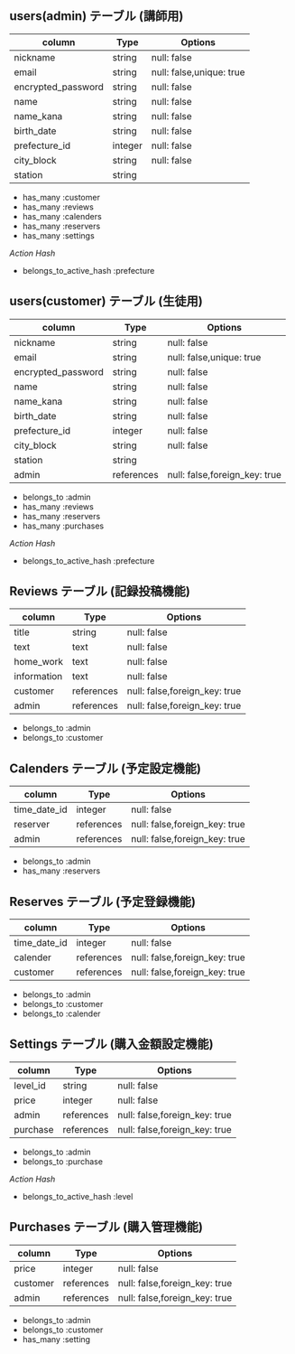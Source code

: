 ## users(admin) テーブル (講師用)

| column            | Type      | Options                 |
| ----------------- | --------- | ----------------------- |
| nickname          | string    |null: false              |
| email             | string    |null: false,unique: true |
| encrypted_password| string    |null: false              |
| name              | string    |null: false              |
| name_kana         | string    |null: false              |
| birth_date        | string    |null: false              |
| prefecture_id     | integer   |null: false              |
| city_block        | string    |null: false              |
| station           | string    |                         |

- has_many :customer
- has_many :reviews
- has_many :calenders
- has_many :reservers
- has_many :settings

*Action Hash*
- belongs_to_active_hash :prefecture


## users(customer) テーブル (生徒用)

| column            | Type      | Options                     |
| ----------------- | --------- | --------------------------- |
| nickname          | string    |null: false                  |
| email             | string    |null: false,unique: true     |
| encrypted_password| string    |null: false                  |
| name              | string    |null: false                  |
| name_kana         | string    |null: false                  |
| birth_date        | string    |null: false                  |
| prefecture_id     | integer   |null: false                  |
| city_block        | string    |null: false                  |
| station           | string    |                             |
| admin             | references|null: false,foreign_key: true|

- belongs_to :admin
- has_many :reviews
- has_many :reservers
- has_many :purchases

*Action Hash*
- belongs_to_active_hash :prefecture

## Reviews テーブル (記録投稿機能)
| column            | Type      | Options                       |
| ----------------- | --------- | ----------------------------- |
| title             | string    | null: false                   |
| text              | text      | null: false                   |
| home_work         | text      | null: false                   |
| information       | text      | null: false                   |
| customer          | references| null: false,foreign_key: true |
| admin             | references| null: false,foreign_key: true |

- belongs_to :admin
- belongs_to :customer

## Calenders テーブル (予定設定機能)
| column            | Type      | Options                      |
| ----------------- | --------- | ---------------------------- |
| time_date_id      | integer   | null: false                  |
| reserver          | references| null: false,foreign_key: true|
| admin             | references| null: false,foreign_key: true|

- belongs_to :admin
- has_many :reservers

## Reserves テーブル (予定登録機能)
| column            | Type      | Options                      |
| ----------------- | --------- | ---------------------------- |
| time_date_id      | integer   | null: false                  |
| calender          | references| null: false,foreign_key: true|
| customer          | references| null: false,foreign_key: true|

- belongs_to :admin
- belongs_to :customer
- belongs_to :calender


## Settings テーブル (購入金額設定機能)
| column            | Type      | Options                      |
| ----------------- | --------- | ---------------------------- |
| level_id          | string    | null: false                  |
| price             | integer   | null: false                  |
| admin             | references| null: false,foreign_key: true|
| purchase          | references| null: false,foreign_key: true|

- belongs_to :admin
- belongs_to :purchase

*Action Hash*
- belongs_to_active_hash :level

## Purchases テーブル (購入管理機能)
| column            | Type      | Options                      |
| ----------------- | --------- | ---------------------------- |
| price             | integer   | null: false                  |
| customer          | references| null: false,foreign_key: true|
| admin             | references| null: false,foreign_key: true|

- belongs_to :admin
- belongs_to :customer
- has_many :setting